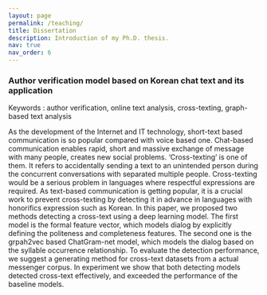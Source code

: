 ```yaml
---
layout: page
permalink: /teaching/
title: Dissertation
description: Introduction of my Ph.D. thesis.
nav: true
nav_order: 6
---
```


<h3> Author verification model based on Korean chat text and its application </h3>
<p> Keywords : author verification, online text analysis, cross-texting, graph-based text analysis </p>

   As the development of the Internet and IT technology, short-text based communication is so popular compared with voice based one.
   Chat-based communication enables rapid, short and massive exchange of message with many people, creates new social problems.
   ‘Cross-texting’ is one of them.
   It refers to accidentally sending a text to an unintended person during the concurrent conversations with separated multiple people.
   Cross-texting would be a serious problem in languages where respectful expressions are required.
   As text-based communication is getting popular, it is a crucial work to prevent cross-texting by detecting it in advance in languages with honorifics expression such as Korean.
   In this paper, we proposed two methods detecting a cross-text using a deep learning model.
   The first model is the formal feature vector, which models dialog by explicitly defining the politeness and completeness features.
   The second one is the grpah2vec based ChatGram-net model, which models the dialog based on the syllable occurrence relationship.
   To evaluate the detection performance, we suggest a generating method for cross-text datasets from a actual messenger corpus.
   In experiment we show that both detecting models detected cross-text effectively, and exceeded the performance of the baseline models.
